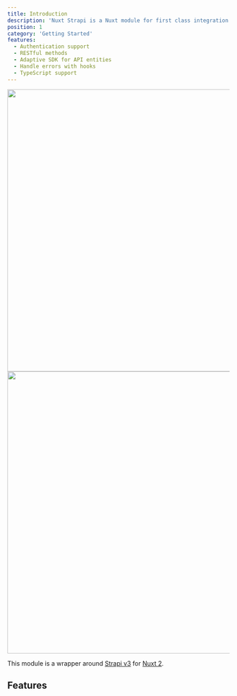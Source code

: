 ```yaml
---
title: Introduction
description: 'Nuxt Strapi is a Nuxt module for first class integration with Strapi'
position: 1
category: 'Getting Started'
features:
  - Authentication support
  - RESTful methods
  - Adaptive SDK for API entities
  - Handle errors with hooks
  - TypeScript support
---
```


<img src="/preview.png" class="light-img" width="1280" height="640" alt=""/>
<img src="/preview-dark.png" class="dark-img" width="1280" height="640" alt=""/>

This module is a wrapper around [Strapi v3](https://docs-v3.strapi.io/) for [Nuxt 2](https://nuxtjs.org).

## Features

<list :items="features"></list>
